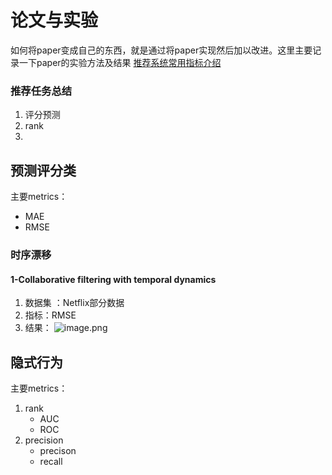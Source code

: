 # 论文与实验
如何将paper变成自己的东西，就是通过将paper实现然后加以改进。这里主要记录一下paper的实验方法及结果
[推荐系统常用指标介绍](https://zhuanlan.zhihu.com/p/38875570)

### 推荐任务总结
1. 评分预测
2. rank
3. 
## 预测评分类
主要metrics：
* MAE
* RMSE

### 时序漂移
#### 1-Collaborative filtering with temporal dynamics
1. 数据集 ：Netflix部分数据
2. 指标：RMSE
3. 结果：
![image.png](https://upload-images.jianshu.io/upload_images/8161042-eb1d0059766e732a.png?imageMogr2/auto-orient/strip%7CimageView2/2/w/1240)
## 隐式行为
主要metrics：
1. rank 
	* AUC
	* ROC
2. precision
	* precison
	* recall


<!--stackedit_data:
eyJoaXN0b3J5IjpbOTE0NDg3NzExLC0xNzc1NzM0OSw3Njg4Mj
UzMTYsNzY0MjQxNDcwXX0=
-->